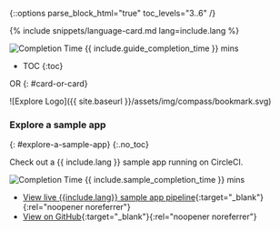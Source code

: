 {::options parse_block_html="true" toc_levels="3..6" /}

<div id="cards">
<div class="card">

{% include snippets/language-card.md lang=include.lang %}

<div id="completion-time" class="card">
<img alt="Completion Time" src="{{ site.baseurl }}/assets/img/docs/duration.svg">
<span>{{ include.guide_completion_time }} mins</span>
</div>

* TOC
{:toc}
</div>
<div id="card-or-card-container">
OR
{: #card-or-card}
</div>
<div class="card">

![Explore Logo]({{ site.baseurl }}/assets/img/compass/bookmark.svg)
### Explore a sample app
{: #explore-a-sample-app}
{:.no_toc}

Check out a {{ include.lang }} sample app running on CircleCI.

<div id="completion-time" class="card">
<img alt="Completion Time" src="{{ site.baseurl }}/assets/img/docs/duration.svg">
<span>{{ include.sample_completion_time }} mins</span>
</div>

* [View live {{include.lang}} sample app pipeline]({{site.cci_public_org_url}}/circleci-demo-{{include.demo_url_suffix}}){:target="_blank"}{:rel="noopener noreferrer"}
* [View on GitHub]({{site.gh_public_org_url}}/circleci-demo-{{include.demo_url_suffix}}){:target="_blank"}{:rel="noopener noreferrer"}
</div>
</div>